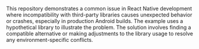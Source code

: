 This repository demonstrates a common issue in React Native development where incompatibility with third-party libraries causes unexpected behavior or crashes, especially in production Android builds.  The example uses a hypothetical library to illustrate the problem. The solution involves finding a compatible alternative or making adjustments to the library usage to resolve any environment-specific conflicts.